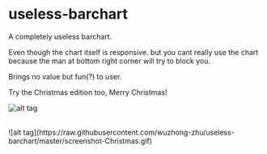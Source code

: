 # useless-barchart

A completely useless barchart.

Even though the chart itself is responsive. but you cant really use the chart because the man at bottom right corner will try to block you.

Brings no value but fun(?) to user.

Try the Christmas edition too, Merry Christmas!


![alt tag](https://raw.githubusercontent.com/wuzhong-zhu/useless-barchart/master/screenshot.gif)
</br>



</br>
![alt tag](https://raw.githubusercontent.com/wuzhong-zhu/useless-barchart/master/screenshot-Christmas.gif)
